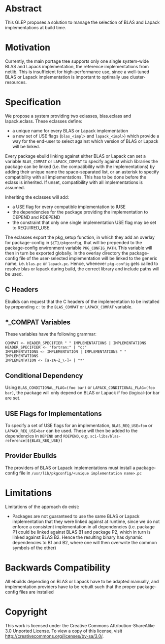 Abstract
========

This GLEP proposes a solution to manage the selection of BLAS and Lapack
implementations at build time.

Motivation
==========

Currently, the main portage tree supports only one single system-wide BLAS
and Lapack implementation, the reference implementations from netlib.
This is insufficient for high-performance use, since a well-tuned BLAS or
Lapack implementation is important to optimally use cluster-resources.


Specification
=============

We propose a system providing two eclasses, blas.eclass and lapack.eclass.
These eclasses define:

- a unique name for every BLAS or Lapack implementation
- a new set of USE flags (`blas_<impl>` and `lapack_<impl>`)
  which provide a way for the end-user to select against which version of
  BLAS or Lapack will be linked.

Every package ebuild linking against either BLAS or Lapack can set a 
variable `BLAS_COMPAT` or `LAPACK_COMPAT` to specify against which 
libraries the package can be linked (i.e. the compatibility with the
implementations) by adding their unique name the space-separated list, or
an asterisk to specify compatibility with all implementations.
This has to be done before the eclass is inherited.
If unset, compatibility with all implementations is assumed.

Inheriting the eclasses will add:

- a USE flag for every compatible implementation to IUSE
- the dependencies for the package providing the implementation to DEPEND
  and RDEPEND
- the constraint that only one single implementation USE flag may be set 
  to REQUIRED_USE.

The eclasses export the pkg_setup function, in which they add an overlay
for package-config in `${T}/pkgconfig`, that will be prepended to the
package-config environment variable `PKG_CONFIG_PATH`.
This variable will then in turn be exported globally.
In the overlay directory the package-config file of the user-selected
implementation will be linked to the generic name, i.e. `blas.pc` or
`lapack.pc`.
Hence, whenever `pkg-config` gets called to resolve blas or lapack during
build, the correct library and include paths will be used.

C Headers
---------

Ebuilds can request that the C headers of the implementation to be installed
by prepending `c:` to the `BLAS_COMPAT` or `LAPACK_COMPAT` variable.

\*_COMPAT Variables
-------------------

These variables have the following grammar:

	COMPAT <- HEADER_SPECIFIER " " IMPLEMENTATIONS | IMPLEMENTATIONS
	HEADER_SPECIFIER <- "fortran:" | "c:"
	IMPLEMENTATIONS <- IMPLEMENTATION | IMPLEMENTATIONS " " IMPLEMENTATIONS
	IMPLEMENTATION <- [a-zA-Z_\-]+ | "*"

Conditional Dependency
----------------------

Using `BLAS_CONDITIONAL_FLAG=(foo bar)` or `LAPACK_CONDITIONAL_FLAG=(foo bar)`,
the package will only depend on BLAS or Lapack if foo (logical-)or bar are set.

USE Flags for Implementations
-----------------------------

To specify a set of USE flags for an implementation, `BLAS_REQ_USE=foo`
or `LAPACK_REQ_USE=bar` can be used.
These will then be added to the dependencies in `DEPEND` and `RDEPEND`, 
e.g. `sci-libs/blas-reference[${BLAS_REQ_USE}]`

Provider Ebuilds
----------------

The providers of BLAS or Lapack implementations must install a package-config
file in `/usr/lib/pkgconfig/<unique implementation name>.pc`

Limitations
===========

Limitations of the approach do exist:

- Packages are not guaranteed to use the same BLAS or Lapack implementation
  that they were linked against at runtime, since we do not enforce a
  consistent implementation in all dependencies (i.e. package P1 could be
  linked against BLAS B1 and package P2, which in turn is linked against
  BLAS B2. Hence the resulting binary has dynamic dependencies to B1 and
  B2, where one will then overwrite the common symbols of the other)

Backwards Compatibility
=======================

All ebuilds depending on BLAS or Lapack have to be adapted manually,
and implementation providers have to be rebuilt such that the proper
package-config files are installed

Copyright
=========

This work is licensed under the Creative Commons Attribution-ShareAlike 3.0
Unported License.  To view a copy of this license, visit
http://creativecommons.org/licenses/by-sa/3.0/.

